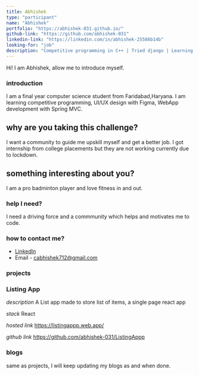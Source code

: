 ```yaml
---
title: Abhishek
type: "participant"
name: "Abhishek"
portfolio: "https://abhishek-031.github.io/"
github-link: "https://github.com/abhishek-031"
linkedin-link: "https://linkedin.com/in/abhishek-25586b14b"
looking-for: "job"
description: "Competitive programming in C++ | Tried django | Learning spring boot | Spring mvc | UI/UX Design in Figma"
---
```


Hi! I am Abhishek, allow me to introduce myself.

### introduction

I am a final year computer science student from Faridabad,Haryana. I am learning competitive programming, UI/UX design with Figma,
WebApp development with Spring MVC.

## why are you taking this challenge?

I want a community to guide me upskill myself and get a better job. I got internship from college placements but they are not working currently
due to lockdown.

## something interesting about you?

I am a pro badminton player and love fitness in and out.

### help I need?

I need a driving force and a commmunity which helps and motivates me to code.

### how to contact me?

- [LinkedIn](https://www.linkedin.com/in/abhishek-25586b14b/)
- Email - cabhishek712@gmail.com

### projects

### Listing App

_description_ A List app made to store list of items, a single page react app

_stack_ React

_hosted link_ https://listingappp.web.app/

_github link_ https://github.com/abhishek-031/ListingAppp

<!--
My projects:

#### binder: tinder for books

_description_ do you wish to meet people who have read the same book so that you can talk hours about the same book? Try this.

_stack_ Made in React with hooks and context. This is written in typescript. Backend is powered by Express and MongoDB.

_hosted link_ https://binder.netlify.com

_github link_ https://github.com/tanaypratap/binder

#### another project

_description_

_stack_

-->

### blogs

same as projects, I will keep updating my blogs as and when done.

<!--
#### why I liked GraphQL over REST?

_description_ I will write something really nice here so that you feel like reading my blog.

_link_ https://dev.to/some-imaginary-link

-->
